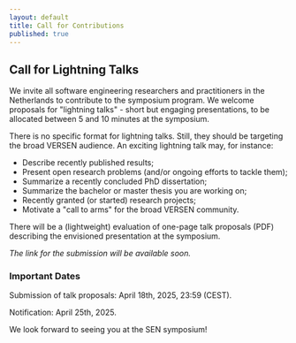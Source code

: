 ```yaml
---
layout: default
title: Call for Contributions
published: true
---
```


## Call for Lightning Talks

We invite all software engineering researchers and practitioners in the Netherlands to contribute to the symposium program. We welcome proposals for "lightning talks" - short but engaging presentations, to be allocated between 5 and 10 minutes at the symposium.

There is no specific format for lightning talks. Still, they should be targeting the broad VERSEN audience. An exciting lightning talk may, for instance:

* Describe recently published results; 
* Present open research problems (and/or ongoing efforts to tackle them); 
* Summarize a recently concluded PhD dissertation;
* Summarize the bachelor or master thesis you are working on;
* Recently granted (or started) research projects;
* Motivate a "call to arms" for the broad VERSEN community. 

There will be a (lightweight) evaluation of one-page talk proposals (PDF) describing the envisioned presentation at the symposium.

_The link for the submission will be available soon._

<!--- Please submit your one-page proposal (PDF) using HotCRP.

[https://sensym24-lightning.hotcrp.com/](https://sensym24-lightning.hotcrp.com/) --->

### Important Dates

Submission of talk proposals: April 18th, 2025, 23:59 (CEST).

Notification: April 25th, 2025.

We look forward to seeing you at the SEN symposium!
